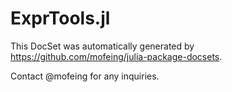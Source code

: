 # ExprTools.jl

This DocSet was automatically generated by https://github.com/mofeing/julia-package-docsets.

Contact @mofeing for any inquiries.
